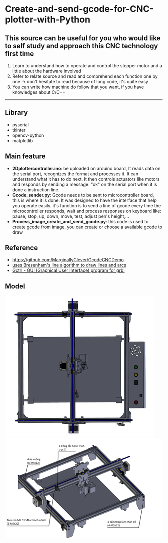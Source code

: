 # Create-and-send-gcode-for-CNC-plotter-with-Python
**This source can be useful for you who would like to self study and approach this CNC technology first time**
---
1. Learn to understand how to operate and control the stepper motor and a little about the hardware involved
2. Refer to relate source and read and comprehend each function one by one -> don't hesitate to read because of long code, it's quite easy
3. You can write how machine do follow that you want, if you have knowledges about C/C++
***
## Library
- pyserial
- tkinter
- opencv-python
- matplotlib
## Main feature
- **2Dplottercontroller.ino**: be uploaded on arduino board, It reads data on the serial port, recognizes the format and processes it. It can understand what it has to do next. It then controls actuators like motors and responds by sending a message: "ok" on the serial port when it is done a instruction line.
- **Gcode_sender.py**: Gcode needs to be sent to microcontroller board, this is where it is done. It was designed to have the interface that help you operate easily. it's function is to send a line of gcode every time the microcontroller responds, wait and process responses on keyboard like: pause, stop, up, down, move, test, adjust pen's height,...
- **Process_image_create_and_send_gcode.py**: this code is used to create gcode from image, you can create or choose a available gcode to draw
## Reference
- https://github.com/MarginallyClever/GcodeCNCDemo
- [uses Bresenham's line algorithm to draw lines and arcs][1]
- [Gctrl - GUI (Graphical User Interface) program for grbl](https://github.com/damellis/gctrl)
  
[1]: https://www.marginallyclever.com/2013/08/how-to-build-an-2-axis-arduino-cnc-gcode-interpreter/
## Model
![3D model](cncplotter_3dmodel.png) ![3D model](cncplotter_3dmodel2.png) 

